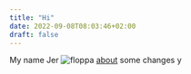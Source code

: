 ```yaml
---
title: "Hi"
date: 2022-09-08T08:03:46+02:00
draft: false
---
```


My name Jer
![floppa](floppa_poly.png)
[about](about.md)
some changes y